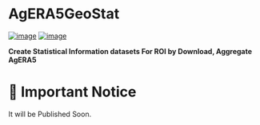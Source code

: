 # AgERA5GeoStat


[![image](https://img.shields.io/pypi/v/agera5geostat.svg)](https://pypi.python.org/pypi/agera5geostat)
[![image](https://img.shields.io/conda/vn/conda-forge/agera5geostat.svg)](https://anaconda.org/conda-forge/agera5geostat)


**Create Statistical Information datasets For ROI by Download, Aggregate AgERA5**


# 🛑 Important Notice
It will be Published Soon.

